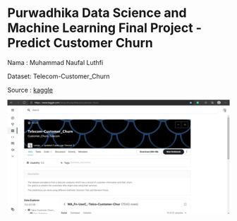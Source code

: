 # Purwadhika Data Science and Machine Learning Final Project - Predict Customer Churn

Nama : Muhammad Naufal Luthfi

Dataset: Telecom-Customer_Churn

Source : [kaggle](https://www.kaggle.com/lampubhutia/telecomcustomer-churn)

![](https://github.com/sirnaufal/Final-Project/blob/main/image/kaggle.png)
